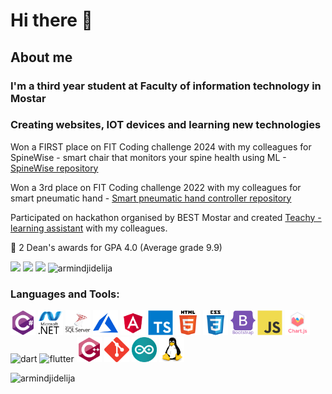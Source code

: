 <h1>Hi there 👋</h1>
<h2>About me</h2>
<h3>I'm a third year student at Faculty of information technology in Mostar</h3>
<h3>Creating websites, IOT devices and learning new technologies</h3>
<p>Won a FIRST place on FIT Coding challenge 2024 with my colleagues for SpineWise - smart chair that monitors your spine health using ML - <a href="https://github.com/ArminDjidelija/fitcc24-spinewise">SpineWise repository</a> </p>
<p>Won a 3rd place on FIT Coding challenge 2022 with my colleagues for smart pneumatic hand - <a href="https://github.com/ArminDjidelija/Smart-pneumatic-hand-controller">Smart pneumatic hand controller repository</a> </p>
<p>Participated on hackathon organised by BEST Mostar and created <a href="https://github.com/ArminDjidelija/Teachy-learning-assistant">Teachy - learning assistant</a> with my colleagues.</p>
<p>🥇 2 Dean's awards for GPA 4.0 (Average grade 9.9)</p>
<p align="left"> </p>

<div>   <a href="https://www.linkedin.com/in/armin-djidelija" target="_blank"><img src="https://img.shields.io/badge/LinkedIn-0077B5?style=for-the-badge&logo=linkedin&logoColor=white" target="_blank" style="height:28px;"></a>
<a href="https://github.com/armindjidelija" target="_blank"><img style="height:28px;" src="https://img.shields.io/badge/GitHub-100000?style=for-the-badge&logo=github&logoColor=white" target="_blank"></a>
<a href = "mailto:didelija.armin@gmail.com"><img style="height:28px;" src="https://img.shields.io/badge/-Gmail-%23333?style=for-the-badge&logo=gmail&logoColor=white" target="_blank"></a>
  <img src="https://komarev.com/ghpvc/?username=armindjidelija&label=Profile%20views&color=0e75b6&style=flat" alt="armindjidelija" style="height:28px;" />
</div>


<h3 align="left">Languages and Tools:</h3>
<p align="left">
<img src="https://raw.githubusercontent.com/teamedwardforever/Readme-Generator/71f25dd8b98329b168142a6b782a107b75eab178/svg/Skills/Languages/csharp-original.svg" alt="Csharp" width="40" height="40"/>
<img src="https://raw.githubusercontent.com/teamedwardforever/Readme-Generator/71f25dd8b98329b168142a6b782a107b75eab178/svg/Skills/Framework/dot-net-original-wordmark.svg" alt="Dot Net" width="40" height="40"/>
<img src="https://raw.githubusercontent.com/teamedwardforever/Readme-Generator/71f25dd8b98329b168142a6b782a107b75eab178/svg/Skills/Database/microsoft-sql-server-logo.svg" alt="Microsoft Sql Server" width="40" height="40"/>
<img src="https://raw.githubusercontent.com/teamedwardforever/Readme-Generator/71f25dd8b98329b168142a6b782a107b75eab178/svg/Skills/Devops/microsoft_azure-icon.svg" alt="Microsoft Azure" width="40" height="40"/>
  
<img src="https://raw.githubusercontent.com/teamedwardforever/Readme-Generator/71f25dd8b98329b168142a6b782a107b75eab178/svg/Skills/Frontend/angular.svg" alt="Angular" width="40" height="40"/>
<img src="https://raw.githubusercontent.com/teamedwardforever/Readme-Generator/71f25dd8b98329b168142a6b782a107b75eab178/svg/Skills/Languages/typescript-original.svg" alt="Typescript" width="40" height="40"/>
<img src="https://raw.githubusercontent.com/teamedwardforever/Readme-Generator/71f25dd8b98329b168142a6b782a107b75eab178/svg/Skills/Frontend/html5-original-wordmark.svg" alt="HTML" width="40" height="40"/>
<img src="https://raw.githubusercontent.com/teamedwardforever/Readme-Generator/71f25dd8b98329b168142a6b782a107b75eab178/svg/Skills/Frontend/css3-original-wordmark.svg" alt="Css" width="40" height="40"/>
<img src="https://raw.githubusercontent.com/teamedwardforever/Readme-Generator/71f25dd8b98329b168142a6b782a107b75eab178/svg/Skills/Frontend/bootstrap-plain-wordmark.svg" alt="Bootstrap" width="40" height="40"/>
<img src="https://raw.githubusercontent.com/teamedwardforever/Readme-Generator/71f25dd8b98329b168142a6b782a107b75eab178/svg/Skills/Languages/javascript-original.svg" alt="Javascript" width="40" height="40"/>
<img src="https://raw.githubusercontent.com/teamedwardforever/Readme-Generator/71f25dd8b98329b168142a6b782a107b75eab178/svg/Skills/Visualization/logo-title.svg" alt="Chart Js" width="40" height="40"/>
<img src="https://www.vectorlogo.zone/logos/dartlang/dartlang-icon.svg" alt="dart" width="40" height="40"/>
<img src="https://www.vectorlogo.zone/logos/flutterio/flutterio-icon.svg" alt="flutter" width="40" height="40"/>
  
<img src="https://raw.githubusercontent.com/teamedwardforever/Readme-Generator/71f25dd8b98329b168142a6b782a107b75eab178/svg/Skills/Languages/cplusplus-original.svg" alt="CPP" width="40" height="40"/>
<img src="https://raw.githubusercontent.com/teamedwardforever/Readme-Generator/71f25dd8b98329b168142a6b782a107b75eab178/svg/Skills/Other/git-scm-icon.svg" alt="Git" width="40" height="40"/>
<img src="https://raw.githubusercontent.com/teamedwardforever/Readme-Generator/71f25dd8b98329b168142a6b782a107b75eab178/svg/Skills/Other/arduino-1.svg" alt="Arduino" width="40" height="40"/>
<img src="https://raw.githubusercontent.com/teamedwardforever/Readme-Generator/71f25dd8b98329b168142a6b782a107b75eab178/svg/Skills/Other/linux-original.svg" alt="Linux" width="40" height="40"/>
</p>

<img align="left" height="181em" src="https://github-readme-stats.vercel.app/api/top-langs/?username=armindjidelija&layout=compact&theme=" alt=armindjidelija />
